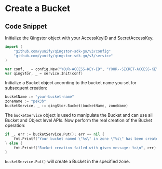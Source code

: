 # Create a Bucket

## Code Snippet

Initialize the Qingstor object with your AccessKeyID and SecretAccessKey.

```go
import (
	"github.com/yunify/qingstor-sdk-go/v3/config"
	"github.com/yunify/qingstor-sdk-go/v3/service"
)

var conf, _ = config.New("YOUR-ACCESS-KEY-ID", "YOUR--SECRET-ACCESS-KEY")
var qingStor, _ = service.Init(conf)
```

Initialize a Bucket object according to the bucket name you set for subsequent creation:

```go
bucketName := "your-bucket-name"
zoneName := "pek3b"
bucketService, _ := qingStor.Bucket(bucketName, zoneName)
```

The `bucketService` object is used to manipulate the Bucket and can use all Bucket and Object level APIs. Now perform the real creation of the Bucket operation:

```go
if _, err := bucketService.Put(); err == nil {
    fmt.Printf("Your bucket named \"%s\" in zone \"%s\" has been created successfully\n", bucketName, zoneName)
} else {
    fmt.Printf("Bucket creation failed with given message: %s\n", err)
}
```

`bucketService.Put()` will create a Bucket in the specified zone.

